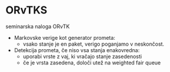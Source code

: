 # ORvTKS
seminarska naloga ORvTK

- Markovske verige kot generator prometa:
	- vsako stanje je en paket, verigo poganjamo v neskončost.
- Detekcija prometa, če niso vsa stanja enakovredna:
	- uporabi vrste z vaj, ki vračajo stanje zasedenosti
	- če je vrsta zasedena, določi utež na weighted fair queue
